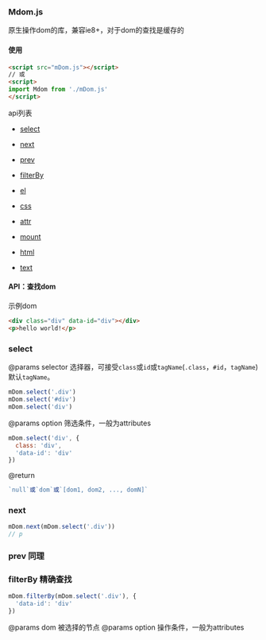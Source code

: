 ### Mdom.js

原生操作dom的库，兼容ie8+，对于dom的查找是缓存的

#### 使用
```html
<script src="mDom.js"></script>     
// 或
<script>
import Mdom from './mDom.js'
</script>  
```

api列表
+ [select](#select)
+ [next](#next)
+ [prev](#prev)
+ [filterBy](#filterBy)

+ [el](#el)
+ [css](#css)
+ [attr](#attr)
+ [mount](#mount)
+ [html](#html)
+ [text](#text)

#### API：查找dom

示例dom
```html
<div class="div" data-id="div"></div>
<p>hello world!</p>
```

### select

@params selector 选择器，可接受`class`或`id`或`tagName`(`.class`，`#id`，`tagName`)默认`tagName`。

```js
mDom.select('.div')
mDom.select('#div')
mDom.select('div')
```

@params option 筛选条件，一般为attributes
```js
mDom.select('div', {
  class: 'div',
  'data-id': 'div'
})
```

@return
```js
`null`或`dom`或`[dom1, dom2, ..., domN]`
```

### next
```js
mDom.next(mDom.select('.div'))
// p
```

### prev 同理

### filterBy 精确查找
```js
mDom.filterBy(mDom.select('.div'), {
  'data-id': 'div'
})
```
@params dom 被选择的节点
@params option 操作条件，一般为attributes


